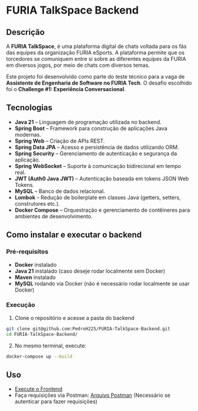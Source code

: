 # FURIA TalkSpace Backend
## Descrição
A **FURIA TalkSpace**, é uma plataforma digital de chats voltada para os fãs das equipes da organização FURIA eSports. A plataforma permite que os torcedores se comuniquem entre si sobre as diferentes equipes da FURIA em diversos jogos, por meio de chats com diversos temas.

Este projeto foi desenvolvido como parte do teste técnico para a vaga de **Assistente de Engenharia de Software no FURIA Tech**.
O desafio escolhido foi o **Challenge #1: Experiência Conversacional**.

## Tecnologias
- **Java 21** – Linguagem de programação utilizada no backend.
- **Spring Boot** – Framework para construção de aplicações Java modernas.
- **Spring Web** – Criação de APIs REST.
- **Spring Data JPA** – Acesso e persistência de dados utilizando ORM.
- **Spring Security** – Gerenciamento de autenticação e segurança da aplicação.
- **Spring WebSocket** – Suporte à comunicação bidirecional em tempo real.
- **JWT (Auth0 Java JWT)** – Autenticação baseada em tokens JSON Web Tokens.
- **MySQL** – Banco de dados relacional.
- **Lombok** – Redução de boilerplate em classes Java (getters, setters, construtores etc.).
- **Docker Compose** – Orquestração e gerenciamento de contêineres para ambientes de desenvolvimento.

## Como instalar e executar o backend

### Pré-requisitos
- **Docker** instalado
- **Java 21** instalado (caso deseje rodar localmente sem Docker)
- **Maven** instalado
- **MySQL** rodando via Docker (não é necessário rodar localmente se usar Docker)

### Execução
1. Clone o repositório e acesse a pasta do backend
```bash
git clone git@github.com:PedroH225/FURIA-TalkSpace-Backend.git
cd FURIA-TalkSpace-Backend/
```

2. No mesmo terminal, execute:
```bash
docker-compose up --build 
```

## Uso
- [Execute o Frontend](https://github.com/PedroH225/FURIA-TalkSpace-Frontend)
- Faça requisições via Postman:
[Arquivo Postman](https://github.com/PedroH225/FURIA-TalkSpace-Backend/blob/main/FURIA-TalkSpace.postman_collection.json) (Necessário se autenticar para fazer requisições)
